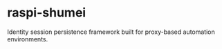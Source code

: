 # raspi-shumei
Identity session persistence framework built for proxy-based automation environments.
